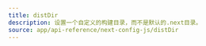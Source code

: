 ```yaml
---
title: distDir
description: 设置一个自定义的构建目录，而不是默认的.next目录。
source: app/api-reference/next-config-js/distDir
---
```

